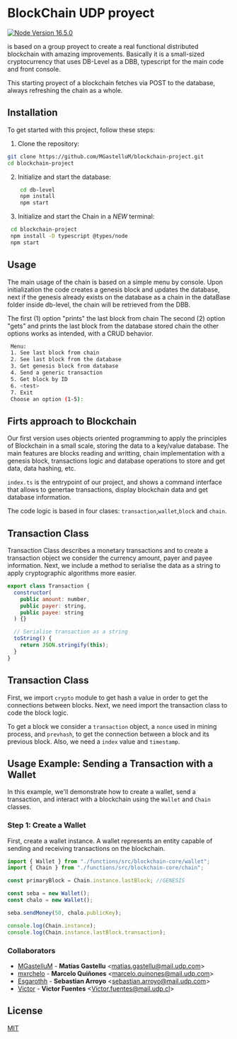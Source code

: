 # <CheloCoin> BlockChain UDP proyect
[![Node Version 16.5.0](https://cdn.iconscout.com/icon/free/png-256/free-node-js-1-1174935.png)](https://nodejs.org/en/blog/release/v16.5.0)

<CheloCoin> is based on a group proyect to create a real functional distributed blockchain with amazing improvements. 
Basically it is a small-sized cryptocurrency that uses DB-Level as a DBB, typescript for the main code and front console.

This starting proyect of a blockchain fetches via POST to the database, always refreshing the chain as a whole. 


## Installation

To get started with this project, follow these steps:

1. Clone the repository:

```bash
git clone https://github.com/MGastelluM/blockchain-project.git
cd blockchain-project
```

2. Initialize and start the database:

```bash
    cd db-level
    npm install
    npm start
```
3.  Initialize and start the Chain in a *NEW* terminal:

```bash
 cd blockchain-project
 npm install -D typescript @types/node
 npm start
```

## Usage

The main usage of the chain is based on a simple menu by console. Upon initialization the code creates a genesis block and updates the database, next if the genesis already exists on the database as a chain in the dataBase folder inside db-level, the chain will be retrieved from the DBB. 

The first (1) option "prints" the last block from chain 
The second (2) option "gets" and prints the last block from the database stored chain
the other options works as intended, with a CRUD behavior.

```bash
 Menu:
 1. See last block from chain
 2. See last block from the database
 3. Get genesis block from database
 4. Send a generic transaction
 5. Get block by ID
 6. <test>
 7. Exit
 Choose an option (1-5):
```


## Firts approach to Blockchain

Our first version uses objects oriented programming to apply the principles of Blockchain in a small scale, storing the data to a key/value database. The main features are blocks reading and writting, chain implementation with a genesis block, transactions logic and database operations to store and get data, data hashing, etc.

`index.ts` is the entrypoint of our project, and shows a command interface that allows to genertae transactions, display blockchain data and get database information.

The code logic is based in four clases: `transaction`,`wallet`,`block` and `chain`.



## Transaction Class
Transaction Class describes a monetary transactions and to create a transaction object we consider the currency amount, payer and payee information. Next, we include a method to serialise the data as a string to apply cryptographic algorithms more easier.  

```javascript
export class Transaction {
  constructor(
    public amount: number,
    public payer: string,
    public payee: string
  ) {}

  // Serialise transaction as a string
  toString() {
    return JSON.stringify(this);
  }
}

```

## Transaction Class
First, we import `crypto` module to get hash a value in order to get the connections between blocks. Next, we need import the transaction class to code the block logic.

To get a block we consider a `transaction` object, a `nonce` used in mining process, and `prevhash`, to get the connection between a block and its previous block. Also, we need a `index` value and `timestamp`.


## Usage Example: Sending a Transaction with a Wallet

In this example, we'll demonstrate how to create a wallet, send a transaction, and interact with a blockchain using the `Wallet` and `Chain` classes.

### Step 1: Create a Wallet

First, create a wallet instance. A wallet represents an entity capable of sending and receiving transactions on the blockchain.

```javascript
import { Wallet } from "./functions/src/blockchain-core/wallet";
import { Chain } from "./functions/src/blockchain-core/chain";

const primaryBlock = Chain.instance.lastBlock; //GENESIS

const seba = new Wallet();
const chalo = new Wallet();

seba.sendMoney(50, chalo.publicKey);

console.log(Chain.instance);
console.log(Chain.instance.lastBlock.transaction);
```
### Collaborators

* [MGastelluM](https://github.com/MGastelluM) -
  **Matías Gastellu** <<matias.gastellu@mail.udp.com>> 
* [mxrchelo](https://github.com/mxrchelo) -
  **Marcelo Quiñones** <<marcelo.quinones@mail.udp.com>> 
* [Esgarothh](https://github.com/Esgarothh) -
  **Sebastian Arroyo** <<sebastian.arroyo@mail.udp.com>> 
* [Victor](https://github.com/Victorn) -
  **Victor Fuentes** <<Victor.fuentes@mail.udp.cl>>

  
## License

[MIT](https://choosealicense.com/licenses/mit/)
